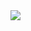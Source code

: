 <div>
<img align="center" src="https://github-readme-stats.vercel.app/api?username=stenginaut&count_private=true&include_all_commits=true&custom_title=GitHub%20Statistics&hide_rank=true&theme=github_dark&hide_border=true&show_icons=true" />
<!-- <img align="center" src="https://github-readme-stats.vercel.app/api/top-langs/?username=stenginaut&theme=github_dark&hide_border=true" />-->
</div>
